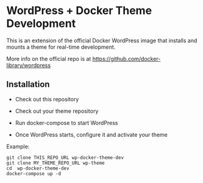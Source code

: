 # WordPress + Docker Theme Development

This is an extension of the official Docker WordPress image that installs and mounts a theme for real-time development.

More info on the official repo is at https://github.com/docker-library/wordpress

## Installation

* Check out this repository

* Check out your theme repository

* Run docker-compose to start WordPress

* Once WordPress starts, configure it and activate your theme

Example:

```
git clone THIS_REPO_URL wp-docker-theme-dev
git clone MY_THEME_REPO_URL wp-theme
cd  wp-docker-theme-dev
docker-compose up -d
```
